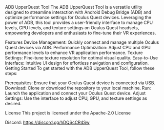 ADB UpperQuest Tool
The ADB UpperQuest Tool is a versatile utility designed to streamline interaction with Android Debug Bridge (ADB) and optimize performance settings for Oculus Quest devices. Leveraging the power of ADB, this tool provides a user-friendly interface to manage CPU levels, GPU levels, and texture settings on Oculus Quest headsets, empowering developers and enthusiasts to fine-tune their VR experiences.

Features
Device Management: Quickly connect and manage multiple Oculus Quest devices via ADB.
Performance Optimization: Adjust CPU and GPU performance levels to enhance VR application performance.
Texture Settings: Fine-tune texture resolution for optimal visual quality.
Easy-to-Use Interface: Intuitive UI design for effortless navigation and configuration.
Getting Started
To get started with the ADB UpperQuest Tool, follow these steps:

Prerequisites: Ensure that your Oculus Quest device is connected via USB.
Download: Clone or download the repository to your local machine.
Run: Launch the application and connect your Oculus Quest device.
Adjust Settings: Use the interface to adjust CPU, GPU, and texture settings as desired.

License
This project is licensed under the Apache-2.0 License


Discord: https://discord.gg/hDQScCR4Sw
